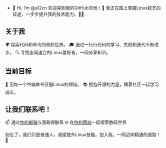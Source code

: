 - 👋 Hi, I’m @a12cn
欢迎来到我的GitHub天地！🚀 我正在踏上掌握Linux技艺的征途，一步步提升我的技术能力。🐧💡

## 关于我

🌍 探索代码和命令的奇妙世界。
🎓 通过一行行代码的学习、失败和迭代不断进步。
🔍 寻找志同道合的Linux爱好者，一同分享知识。

## 当前目标

🚀 用每一个终端命令征服Linux的领域。
📚 拥抱开源的力量，跟着社区一起学习成长。

## 让我们联系吧！

📫 通过[你的邮箱](mailto:3173552256@qq.com)与我取得联系
🌐 在[你的网站](https://a12x.cn)一起探索数码世界

别忘了，我们只是普通人，渴望提升Linux技能。加入我，一同迈向精通的道路！🌟
<!---
a12cn/a12cn is a ✨ special ✨ repository because its `README.md` (this file) appears on your GitHub profile.
You can click the Preview link to take a look at your changes.
--->
